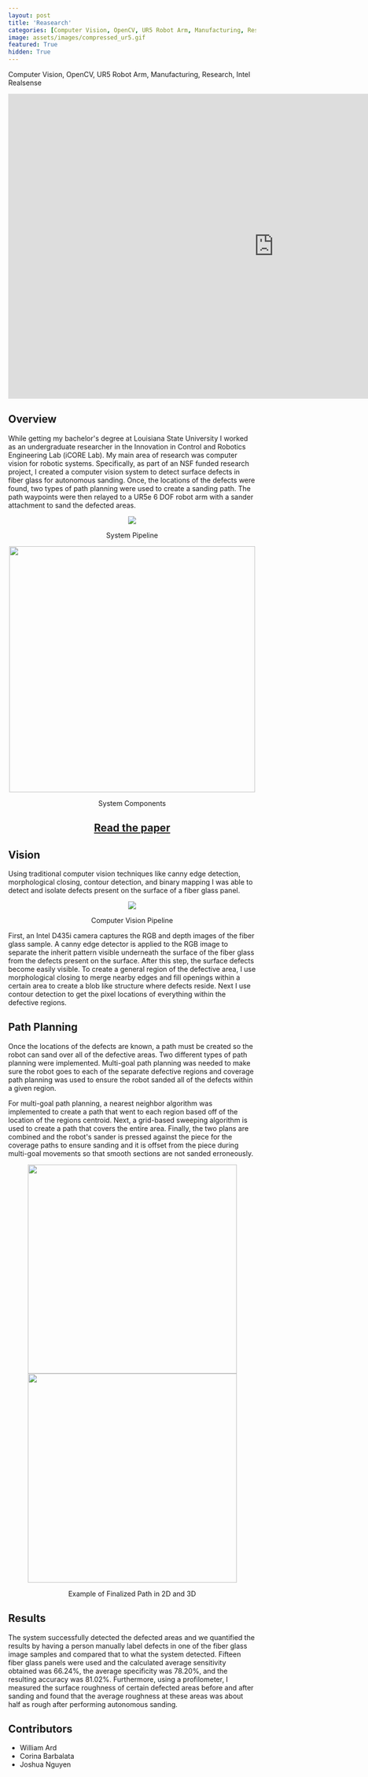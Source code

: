 ```yaml
---
layout: post
title: 'Reasearch'
categories: [Computer Vision, OpenCV, UR5 Robot Arm, Manufacturing, Research, Intel Realsense]
image: assets/images/compressed_ur5.gif
featured: True
hidden: True
---
```


Computer Vision, OpenCV, UR5 Robot Arm, Manufacturing, Research, Intel Realsense

<div align="center"><iframe width="1080" height="620" src="https://www.youtube.com/embed/gyQQtJ2jm6k" title="robotic_sanding" frameborder="0" allow="accelerometer; autoplay; clipboard-write; encrypted-media; gyroscope; picture-in-picture" allowfullscreen></iframe></div>

## Overview
While getting my bachelor's degree at Louisiana State University I worked as an undergraduate researcher
in the Innovation in Control and Robotics Engineering Lab (iCORE Lab). My main area of research was
computer vision for robotic systems. Specifically, as part of an NSF funded research project, I
created a computer vision system to detect surface defects in fiber glass for autonomous sanding.
Once, the locations of the defects were found, two types of path planning were used to create a sanding
path. The path waypoints were then relayed to a UR5e 6 DOF robot arm with a sander attachment to 
sand the defected areas.

<p align = "center"><img src = "https://user-images.githubusercontent.com/46512429/208994781-0e1e5a9e-4540-45f4-ad3e-13374b4bca35.png"  ></p>
<p align = "center">System Pipeline</p>
    
<p align = "center"><img src = "https://user-images.githubusercontent.com/46512429/208988986-65a70827-1d47-4bcf-aab6-9a6e2c07246c.png"  width="500"></p>
<p align = "center">System Components</p>

<!-- <div align="center"><h2> <a href="https://github.com/oubrejames/physics-simulator">View it on Github</a></h2></div> -->
<div align="center"><h2> <a href="https://www.sciencedirect.com/science/article/pii/S240589632201031X/pdf?md5=6790ab4229b08c78bb91bb6a34d5e885&pid=1-s2.0-S240589632201031X-main.pdf">Read the paper</a></h2></div>

## Vision
Using traditional computer vision techniques like canny edge detection, morphological closing, 
contour detection, and binary mapping I was able to detect and isolate defects present on the surface
of a fiber glass panel.

<p align = "center"><img src = "https://user-images.githubusercontent.com/46512429/208990411-230117af-4a57-4276-bc6e-0b72b197a123.png"  ></p>
<p align = "center">Computer Vision Pipeline</p>

First, an Intel D435i camera captures the RGB and depth images of the fiber glass sample. A canny 
edge detector is applied to the RGB image to separate the inherit pattern visible underneath the 
surface of the fiber glass from the defects present on the surface. After this step, the surface 
defects become easily visible. To create a general region of the defective area, I use morphological
closing to merge nearby edges and fill openings within a certain area to create a blob like structure
where defects reside. Next I use contour detection to get the pixel locations of everything within
the defective regions.

## Path Planning
Once the locations of the defects are known, a path must be created so the robot can sand over all
of the defective areas. Two different types of path planning were implemented. Multi-goal path planning
was needed to make sure the robot goes to each of the separate defective regions and coverage path
planning was used to ensure the robot sanded all of the defects within a given region.

For multi-goal path planning, a nearest neighbor algorithm was implemented to create a path that 
went to each region based off of the location of the regions centroid. Next, a grid-based sweeping 
algorithm is used to create a path that covers the entire area. Finally, the two plans are combined
and the robot's sander is pressed against the piece for the coverage paths to ensure sanding and it 
is offset from the piece during multi-goal movements so that smooth sections are not sanded erroneously.

<p align = "center"><img src="https://user-images.githubusercontent.com/46512429/208995195-854b8fea-4304-4bf5-8cb5-7975b003edc2.png" height="425" width="425"/> <img src="https://user-images.githubusercontent.com/46512429/208995475-84289c70-9f8f-4b67-a78f-b1ce5674cb63.png" height="425" width="425"/> </p>

<p align = "center">Example of Finalized Path in 2D and 3D</p>

## Results
The system successfully detected the defected areas and we quantified the results by having a person
manually label defects in one of the fiber glass image samples and compared that to what the system
detected. Fifteen fiber glass panels were used and the calculated average sensitivity obtained was 
66.24%, the average specificity was 78.20%, and the resulting accuracy was 81.02%. Furthermore, 
using a profilometer, I measured the surface roughness of certain defected areas before and after 
sanding and found that the average roughness at these areas was about half as rough after performing
autonomous sanding.

## Contributors 
* William Ard
* Corina Barbalata
* Joshua Nguyen 
